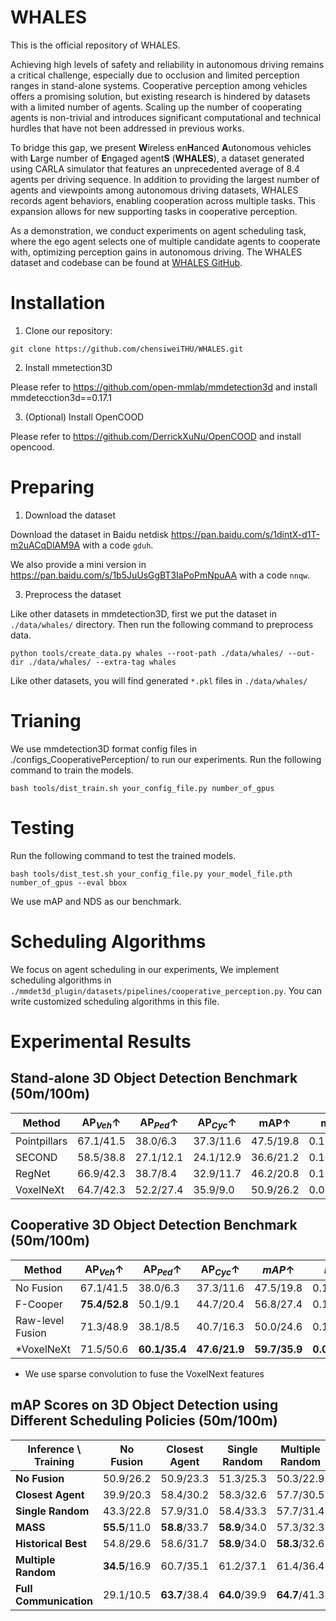 # WHALES
This is the official repository of WHALES.

Achieving high levels of safety and reliability in autonomous driving remains a critical challenge, especially due to occlusion and limited perception ranges in stand-alone systems. Cooperative perception among vehicles offers a promising solution, but existing research is hindered by datasets with a limited number of agents. Scaling up the number of cooperating agents is non-trivial and introduces significant computational and technical hurdles that have not been addressed in previous works.

To bridge this gap, we present **W**ireless en**H**anced **A**utonomous vehicles with **L**arge number of **E**ngaged agent**S** (**WHALES**), a dataset generated using CARLA simulator that features an unprecedented average of 8.4 agents per driving sequence. In addition to providing the largest number of agents and viewpoints among autonomous driving datasets, WHALES records agent behaviors, enabling cooperation across multiple tasks. This expansion allows for new supporting tasks in cooperative perception.

As a demonstration, we conduct experiments on agent scheduling task, where the ego agent selects one of multiple candidate agents to cooperate with, optimizing perception gains in autonomous driving. The WHALES dataset and codebase can be found at [WHALES GitHub](https://github.com/chensiweiTHU/WHALES).
# Installation

1. Clone our repository:

``
git clone https://github.com/chensiweiTHU/WHALES.git
``

2. Install mmetection3D

Please refer to https://github.com/open-mmlab/mmdetection3d and install mmdetecction3d==0.17.1

3. (Optional) Install OpenCOOD

Please refer to https://github.com/DerrickXuNu/OpenCOOD and install opencood.

# Preparing
1. Download the dataset

Download the dataset in Baidu netdisk https://pan.baidu.com/s/1dintX-d1T-m2uACqDlAM9A with a code `gduh`.

We also provide a mini version in https://pan.baidu.com/s/1b5JuUsGgBT3IaPoPmNpuAA with a code `nnqw`.
 
3. Preprocess the dataset

Like other datasets in mmdetection3D, first we put the dataset in `./data/whales/` directory.
Then run the following command to preprocess data.

``
python tools/create_data.py whales --root-path ./data/whales/ --out-dir ./data/whales/ --extra-tag whales
``

Like other datasets, you will find generated `*.pkl` files in `./data/whales/`

# Trianing

We use mmdetection3D format config files in ./configs_CooperativePerception/ to run our experiments. Run the following command to train the models.

``
bash tools/dist_train.sh your_config_file.py number_of_gpus
``
# Testing 

 Run the following command to test the trained models.

``
bash tools/dist_test.sh your_config_file.py your_model_file.pth number_of_gpus --eval bbox
``

We use mAP and NDS as our benchmark.

# Scheduling Algorithms

We focus on agent scheduling in our experiments, We implement scheduling algorithms in `./mmdet3d_plugin/datasets/pipelines/cooperative_perception.py`. You can write customized scheduling algorithms in this file.


# Experimental Results

## Stand-alone 3D Object Detection Benchmark (50m/100m)

| Method | $\text{AP}_{Veh}\uparrow$ | $\text{AP}_{Ped}\uparrow$ | $\text{AP}_{Cyc}\uparrow$ | mAP$\uparrow$ | mATE$\downarrow$ | mASE$\downarrow$ | mAOE$\downarrow$ | mAVE$\downarrow$ | NDS$\uparrow$ |
|---------|--------------------------|--------------------------|--------------------------|----------------|-------------------|-------------------|-------------------|-------------------|--------------|
| Pointpillars | 67.1/41.5 | 38.0/6.3 | 37.3/11.6 | 47.5/19.8 | 0.117/0.247 | 0.876/0.880 | 1.069/1.126 | 1.260/1.625 | 33.8/18.6 |
| SECOND | 58.5/38.8 | 27.1/12.1 | 24.1/12.9 | 36.6/21.2 | 0.106/0.156 | 0.875/0.878 | 1.748/1.729 | 1.005/1.256 | 28.5/20.3 |
| RegNet | 66.9/42.3 | 38.7/8.4 | 32.9/11.7 | 46.2/20.8 | 0.119/0.240 | 0.874/0.881 | 1.079/1.158 | 1.231/1.421 | 33.2/19.2 |
| VoxelNeXt | 64.7/42.3 | 52.2/27.4 | 35.9/9.0 | 50.9/26.2 | 0.075/0.142 | 0.877/0.877 | 1.212/1.147 | 1.133/1.348 | 36.0/22.9 |

## Cooperative 3D Object Detection Benchmark (50m/100m)
| Method | $\text{AP}_{Veh}\uparrow$ | $\text{AP}_{Ped}\uparrow$ | $\text{AP}_{Cyc}\uparrow$ | $mAP\uparrow$ | $mATE\downarrow$ | $mASE\downarrow$ | $mAOE\downarrow$ | $mAVE\downarrow$ | $NDS\uparrow$ |
|---------|--------------------------|--------------------------|--------------------------|----------------|-------------------|-------------------|-------------------|-------------------|--------------|
| No Fusion | 67.1/41.5 | 38.0/6.3 | 37.3/11.6 | 47.5/19.8 | 0.117/0.247 | 0.876/0.880 | 1.069/1.126 | 1.260/1.625 | 33.8/18.6 |
| F-Cooper | **75.4/52.8** | 50.1/9.1 | 44.7/20.4 | 56.8/27.4 | 0.117/0.205 | **0.874/0.879** | 1.074/1.206 | 1.358/1.449 | 38.5/22.9 |
| Raw-level Fusion | 71.3/48.9 | 38.1/8.5 | 40.7/16.3 | 50.0/24.6 | 0.135/0.242 | 0.875/0.882 | **1.062/1.242** | 1.308/1.469 | 34.9/21.1 |
| *VoxelNeXt | 71.5/50.6 | **60.1/35.4** | **47.6/21.9** | **59.7/35.9** | **0.085/0.159** | 0.877/0.878 | 1.070/1.204 | 1.262/1.463 | **40.2/27.6** |

* We use sparse convolution to fuse the VoxelNext features

## mAP Scores on 3D Object Detection using Different Scheduling Policies (50m/100m)

| Inference \ Training | No Fusion | Closest Agent | Single Random | Multiple Random | Full Communication |
|-----------------------|-----------|---------------|---------------|-----------------|--------------------|
| **No Fusion**         | 50.9/26.2  | 50.9/23.3     | 51.3/25.3     | 50.3/22.9       | 45.6/18.8          |
| **Closest Agent**     | 39.9/20.3  | 58.4/30.2     | 58.3/32.6     | 57.7/30.5       | **55.4**/10.8      |
| **Single Random**     | 43.3/22.8  | 57.9/31.0     | 58.4/33.3     | 57.7/31.4       | 55.0/14.6          |
| **MASS**        | **55.5**/11.0 | **58.8**/33.7 | **58.9**/34.0 | 57.3/32.3       | 54.1/27.4          |
| **Historical Best**   | 54.8/29.6  | 58.6/31.7     | **58.9**/34.0 | **58.3**/32.6   | 54.1/27.4          |
| **Multiple Random**   | **34.5**/16.9 | 60.7/35.1     | 61.2/37.1     | 61.4/36.4       | 58.8/12.9          |
| **Full Communication**| 29.1/10.5  | **63.7**/38.4  | **64.0**/39.9 | **64.7**/41.3   | **65.1**/39.2     |


